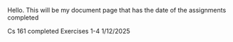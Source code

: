 Hello. This will be my document page that has the date of the assignments completed

Cs 161 completed Exercises 1-4 1/12/2025


